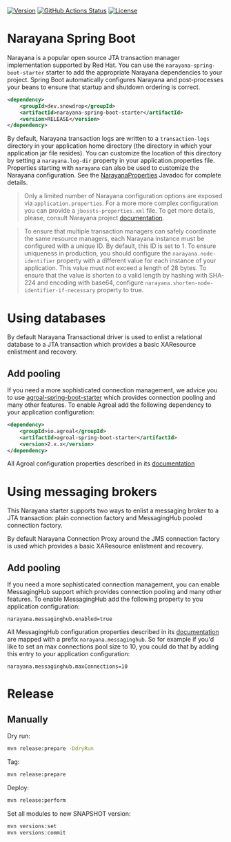 [![Version](https://img.shields.io/maven-central/v/dev.snowdrop/narayana-spring-boot-parent?logo=apache-maven&style=for-the-badge)](https://search.maven.org/artifact/dev.snowdrop/narayana-spring-boot-parent)
[![GitHub Actions Status](<https://img.shields.io/github/actions/workflow/status/snowdrop/narayana-spring-boot/test.yml?branch=main&logo=GitHub&style=for-the-badge>)](https://github.com/snowdrop/narayana-spring-boot/actions/workflows/test.yml)
[![License](https://img.shields.io/github/license/snowdrop/narayana-spring-boot?style=for-the-badge&logo=apache)](https://www.apache.org/licenses/LICENSE-2.0)

# Narayana Spring Boot

Narayana is a popular open source JTA transaction manager implementation supported by Red Hat.
You can use the `narayana-spring-boot-starter` starter to add the appropriate Narayana dependencies to your project.
Spring Boot automatically configures Narayana and post-processes your beans to ensure that startup and shutdown ordering
is correct.

```xml
<dependency>
    <groupId>dev.snowdrop</groupId>
    <artifactId>narayana-spring-boot-starter</artifactId>
    <version>RELEASE</version>
</dependency>
```

By default, Narayana transaction logs are written to a `transaction-logs` directory in your application home directory
(the directory in which your application jar file resides). You can customize the location of this directory by setting
a `narayana.log-dir` property in your application.properties file. Properties starting with `narayana` can also be used
to customize the Narayana configuration. See the
[NarayanaProperties](narayana-spring-boot-core/src/main/java/dev/snowdrop/boot/narayana/core/properties/NarayanaProperties.java)
Javadoc for complete details.

> Only a limited number of Narayana configuration options are exposed via `application.properties`. For a more
more complex configuration you can provide a `jbossts-properties.xml` file. To get more details, please, consult
Narayana project [documentation](http://narayana.io/docs/project/index.html).

> To ensure that multiple transaction managers can safely coordinate the same resource managers, each Narayana instance
must be configured with a unique ID. By default, this ID is set to 1. To ensure uniqueness in production, you should
configure the `narayana.node-identifier` property with a different value for each instance of your application. This value
must not exceed a length of 28 bytes. To ensure that the value is shorten to a valid length by hashing with SHA-224 and encoding
with base64, configure `narayana.shorten-node-identifier-if-necessary` property to true.

# Using databases

By default Narayana Transactional driver is used to enlist a relational database to a JTA transaction which provides a basic XAResource enlistment and recovery.

## Add pooling

If you need a more sophisticated connection management, we advice you to use [agroal-spring-boot-starter](https://agroal.github.io)
which provides connection pooling and many other features. To enable Agroal add the following dependency to your application configuration:
```xml
<dependency>
    <groupId>io.agroal</groupId>
    <artifactId>agroal-spring-boot-starter</artifactId>
    <version>2.x.x</version>
</dependency>
```

All Agroal configuration properties described in its [documentation](https://agroal.github.io/docs.html)

# Using messaging brokers

This Narayana starter supports two ways to enlist a messaging broker to a JTA transaction: plain connection
factory and MessagingHub pooled connection factory.

By default Narayana Connection Proxy around the JMS connection factory is used which provides a basic XAResource enlistment and recovery.

## Add pooling

If you need a more sophisticated connection management, you can enable MessagingHub support which provides connection pooling
and many other features. To enable MessagingHub add the following property to you application configuration:
```properties
narayana.messaginghub.enabled=true
```
All MessagingHub configuration properties described in its [documentation](https://github.com/messaginghub/pooled-jms/blob/master/pooled-jms-docs/Configuration.md) are mapped with a prefix `narayana.messaginghub`. So for example if you'd like to set an max connections pool size to 10, you could do that by adding this entry to your application configuration:
```properties
narayana.messaginghub.maxConnections=10
```

# Release

## Manually

Dry run:
```sh
mvn release:prepare -DdryRun
```

Tag:
```sh
mvn release:prepare
```

Deploy:
```sh
mvn release:perform
```

Set all modules to new SNAPSHOT version:
```sh
mvn versions:set
mvn versions:commit
```
